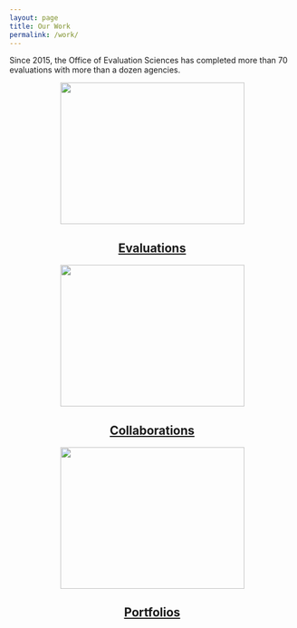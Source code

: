 ```yaml
---
layout: page
title: Our Work
permalink: /work/
---
```

Since 2015, the Office of Evaluation Sciences has completed more than 70 evaluations with more than a dozen agencies.
  <div class="page-guides">
  <center>
  <div class="usa-grid-full grid-row">
    <div class="graphic-list-item">
      <a class="graphic-list-link" href="{{ site.baseurl }}/evaluations/">
        <img src="{{ site.baseurl }}/assets/img/icons/evaluations-orange.png" height="250" width="325"/>
        <h2> Evaluations  </h2>
      </a>
    </div>
    <div class="graphic-list-item">
      <a class="graphic-list-link" href="{{ site.baseurl }}/collaborations">
        <img src="{{ site.baseurl }}/assets/img/icons/collaborations-orange.png" height="250" width="325"/>
        <h2> Collaborations  </h2>
      </a>
    </div>
    <div class="graphic-list-item">
      <a class="graphic-list-link" href="{{ site.baseurl }}/portfolios/">
        <img src="{{ site.baseurl }}/assets/img/icons/portfolios-orange.png" height="250" width="325"/>
        <h2> Portfolios  </h2>
      </a>
    </div>
   </div>
      </center>
  </div>
